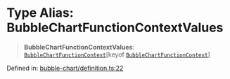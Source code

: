 # Type Alias: BubbleChartFunctionContextValues

> **BubbleChartFunctionContextValues**: [`BubbleChartFunctionContext`](BubbleChartFunctionContext.md)\[keyof [`BubbleChartFunctionContext`](BubbleChartFunctionContext.md)\]

Defined in: [bubble-chart/definition.ts:22](https://github.com/GeoDaCenter/openassistant/blob/2a93b5036fdb3a9355cf5403bdecfb2525f1d8b3/packages/echarts/src/bubble-chart/definition.ts#L22)
